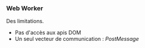 <!-- .slide: data-background="#fff"-->

### Web Worker

Des limitations.

<ul>
    <li class="fragment" data-fragment-index="0">Pas d'accès aux apis DOM</li>
    <li class="fragment" data-fragment-index="1">Un seul vecteur de communication : <em>PostMessage</em></li>
</ul>